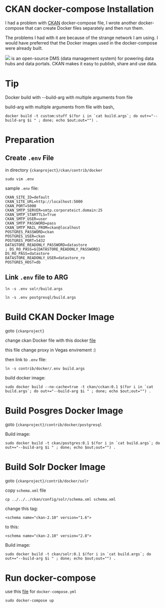 

# CKAN docker-compose Installation

I had a problem with [CKAN](https://ckan.org/) docker-compose file, I wrote another docker-compose that can create Docker files separately and then run them.

The problems I had with it are because of the strange network I am using. I would have preferred that the Docker images used in the docker-compose were already built.

![](https://ckan.org/static/img/logo.svg)
is an open-source DMS (data management system) for powering data hubs and data portals. CKAN makes it easy to publish, share and use data.



# Tip

Docker build with --build-arg with multiple arguments from file

build-arg with multiple arguments from file with bash[.](https://ilhicas.com/2018/11/03/docker-build-with-build-arg-wit-multiple-arguments.html)

```
docker build -t custom:stuff $(for i in `cat build.args`; do out+="--build-arg $i " ; done; echo $out;out="") .
```


# Preparation

## Create `.env` File

in directory `{ckanproject}/ckan/contrib/docker`

```
sudo vim .env
```

sample `.env` file:
```
CKAN_SITE_ID=default
CKAN_SITE_URL=http://localhost:5000
CKAN_PORT=5000
CKAN_SMTP_SERVER=smtp.corporateict.domain:25
CKAN_SMTP_STARTTLS=True
CKAN_SMTP_USER=user
CKAN_SMTP_PASSWORD=pass
CKAN_SMTP_MAIL_FROM=ckan@localhost
POSTGRES_PASSWORD=ckan
POSTGRES_USER=ckan
POSTGRES_PORT=5432
DATASTORE_READONLY_PASSWORD=datastore
; DS_RO_PASS=${DATASTORE_READONLY_PASSWORD}
DS_RO_PASS=datastore
DATASTORE_READONLY_USER=datastore_ro
POSTGRES_HOST=db
```

## Link `.env` file to ARG

```
ln -s .env solr/build.args
```

```
ln -s .env postgresql/build.args
```

# Build CKAN Docker Image

goto `{ckanproject}`

change ckan Docker file with this docker [file](/ckan/Dockerfile)

this file change proxy in Vegas envirement :)

then link to `.env` file:
```
ln -s contrib/docker/.env build.args
```

build docker image:
```
sudo docker build --no-cache=true -t ckan/cckan:0.1 $(for i in `cat build.args`; do out+="--build-arg $i " ; done; echo $out;out="") . 
```


# Build Posgres Docker Image

goto `{ckanproject}/contrib/docker/postgresql`

Build image:
```
sudo docker build -t ckan/postgres:0.1 $(for i in `cat build.args`; do out+="--build-arg $i " ; done; echo $out;out="") . 
```

# Build Solr Docker Image

goto `{ckanproject}/contrib/docker/solr`

copy `schema.xml` file
```
cp ../../../ckan/config/solr/schema.xml schema.xml
```

change this tag:

```
<schema name="ckan-2.10" version="1.6">
```

to this:
```
<schema name="ckan-2.10" version="2.8">
```

Build image:
```
sudo docker build -t ckan/solr:0.1 $(for i in `cat build.args`; do out+="--build-arg $i " ; done; echo $out;out="") . 
```

# Run docker-compose

use this [file](/docker-compose.yml) for `docker-compose.yml`

```
sudo docker-compose up
```
